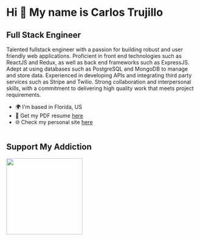 Hi 👋 My name is Carlos Trujillo
================================

## Full Stack Engineer

Talented fullstack engineer with a passion for building robust and user friendly web applications. Proficient in front end technologies such as ReactJS and Redux, as well as back end frameworks such as ExpressJS. Adept at using databases such as PostgreSQL and MongoDB to manage and store data. Experienced in developing APIs and integrating third party services such as Stripe and Twilio. Strong collaboration and interpersonal skills, with a commitment to delivering high quality work that meets project requirements.

* 🌍  I'm based in Florida, US
* 🚀  Get my PDF resume [here](https://github.com/realcarlostrujillo/realcarlostrujillo/raw/main/assets/CarlosTrujillo_FullStack.pdf)
* 🌐  Check my personal site [here](https://realcarlostrujillo.com)

<div style="display: flex; width: 100%; flex-wrap: wrap;">
<div style="width: 50%; margin-bottom: 2rem">

## Support My Addiction

<a href="https://www.buymeacoffee.com/carlostrujillo"><img src="https://raw.githubusercontent.com/realcarlostrujillo/realcarlostrujillo/main/assets/icons/misc/cup-yellow.png" width="200" /></a>
